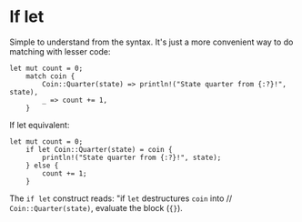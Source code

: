 # If let

Simple to understand from the syntax. It's just a more convenient way to do matching with lesser code:  
```
let mut count = 0;
    match coin {
        Coin::Quarter(state) => println!("State quarter from {:?}!", state),
        _ => count += 1,
    }
```
If let equivalent:  
```
let mut count = 0;
    if let Coin::Quarter(state) = coin {
        println!("State quarter from {:?}!", state);
    } else {
        count += 1;
    }
``` 
The `if let` construct reads: "if `let` destructures `coin` into
    // `Coin::Quarter(state)`, evaluate the block (`{}`).
